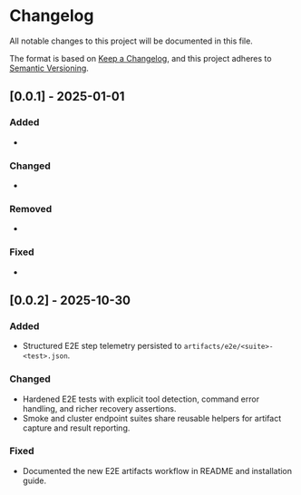 # Changelog

All notable changes to this project will be documented in this file.

The format is based on [Keep a Changelog](https://keepachangelog.com/en/1.1.0/),
and this project adheres to [Semantic Versioning](https://semver.org/spec/v2.0.0.html).

## [0.0.1] - 2025-01-01
### Added
-
### Changed
-
### Removed
-
### Fixed
-

## [0.0.2] - 2025-10-30
### Added
- Structured E2E step telemetry persisted to `artifacts/e2e/<suite>-<test>.json`.

### Changed
- Hardened E2E tests with explicit tool detection, command error handling, and richer recovery assertions.
- Smoke and cluster endpoint suites share reusable helpers for artifact capture and result reporting.

### Fixed
- Documented the new E2E artifacts workflow in README and installation guide.
